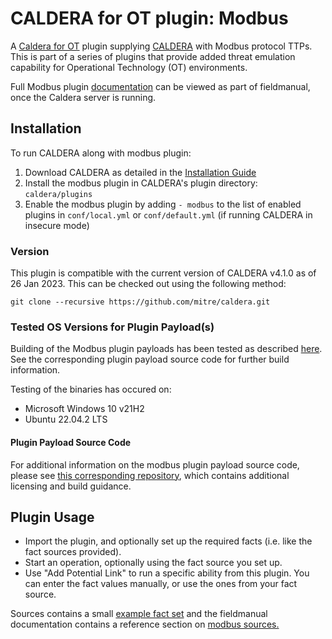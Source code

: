# CALDERA for OT plugin: Modbus

A [Caldera for OT](https://github.com/mitre/caldera-ot) plugin supplying [CALDERA](https://github.com/mitre/caldera) with Modbus protocol TTPs.
This is part of a series of plugins that provide added threat emulation capability for Operational Technology (OT) environments.

Full Modbus plugin [documentation](docs/modbus.md) can be viewed as part of fieldmanual, once the Caldera server is running.

## Installation

To run CALDERA along with modbus plugin:
1. Download CALDERA as detailed in the [Installation Guide](https://github.com/mitre/caldera)
2. Install the modbus plugin in CALDERA's plugin directory: `caldera/plugins`
3. Enable the modbus plugin by adding `- modbus` to the list of enabled plugins in `conf/local.yml` or `conf/default.yml` (if running CALDERA in insecure mode)

### Version
This plugin is compatible with the current version of CALDERA v4.1.0 as of 26 Jan 2023. This can be checked out using the following method:
```
git clone --recursive https://github.com/mitre/caldera.git
```
### Tested OS Versions for Plugin Payload(s)

Building of the Modbus plugin payloads has been tested as described [here](/src/README.md#reproducing-builds). See the corresponding plugin payload source code for further build information.

Testing of the binaries has occured on:
* Microsoft Windows 10 v21H2
* Ubuntu 22.04.2 LTS

#### Plugin Payload Source Code

For additional information on the modbus plugin payload source code, please see [this corresponding repository](/src/), which contains additional licensing and build guidance.

## Plugin Usage
 - Import the plugin, and optionally set up the required facts (i.e. like the fact sources provided).
 - Start an operation, optionally using the fact source you set up.
 - Use "Add Potential Link" to run a specific ability from this plugin. You can enter the fact values manually, or use the ones from your fact source.
 
 Sources contains a small [example fact set](/data/sources/0033b644-a615-4eff-bcf3-178e9b17adc3.yml) and the fieldmanual documentation contains a reference section on [modbus sources.](/docs/modbus.md#modbus-sources-and-facts)